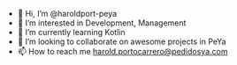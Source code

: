 - 👋 Hi, I’m @haroldport-peya
- 👀 I’m interested in Development, Management
- 🌱 I’m currently learning Kotlin
- 💞️ I’m looking to collaborate on awesome projects in PeYa
- 📫 How to reach me harold.portocarrero@pedidosya.com

<!---
haroldport-peya/haroldport-peya is a ✨ special ✨ repository because its `README.md` (this file) appears on your GitHub profile.
You can click the Preview link to take a look at your changes.
--->
